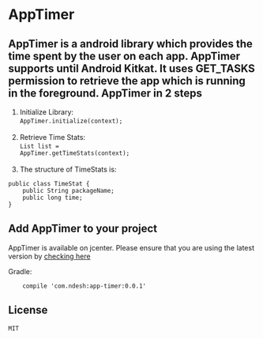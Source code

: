 # AppTimer
AppTimer is a android library which provides the time spent by the user on each app. AppTimer supports until Android Kitkat. It uses GET_TASKS permission to retrieve the app which is running in the foreground.
AppTimer in 2 steps
-------------------
1. Initialize Library:<br/>
<code>AppTimer.initialize(context);</code><br/><br/>
2. Retrieve Time Stats:<br/>
<code>List<TimeStats> list = AppTimer.getTimeStats(context);</code><br/><br/>
3. The structure of TimeStats is:<br/>
```
public class TimeStat {
    public String packageName;
    public long time;
}
```


Add AppTimer to your project
----------------------------
AppTimer is available on jcenter. Please ensure that you are using the latest version by [checking here](http://search.maven.org/)<br>

Gradle:
```
    compile 'com.ndesh:app-timer:0.0.1'
```

License
--------

    MIT



